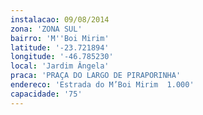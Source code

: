```yaml
---
instalacao: 09/08/2014
zona: 'ZONA SUL'
bairro: 'M''Boi Mirim'
latitude: '-23.721894'
longitude: '-46.785230'
local: 'Jardim Ângela'
praca: 'PRAÇA DO LARGO DE PIRAPORINHA'
endereco: 'Estrada do M’Boi Mirim  1.000'
capacidade: '75'
---
```

